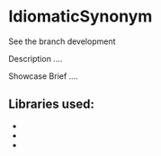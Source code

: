 # IdiomaticSynonym

See the branch development

Description
....


Showcase Brief
....


Libraries used:
- 
- 
- 
-


